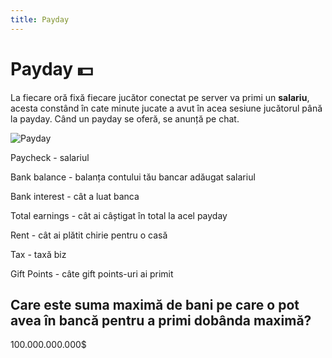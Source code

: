 ```yaml
---
title: Payday
---
```


# Payday 💵
La fiecare oră fixă fiecare jucător conectat pe server va primi un **salariu**, acesta constând în cate minute jucate a avut în acea sesiune jucătorul până la payday. Când un payday se oferă, se anunță pe chat.


![Payday](https://i.imgur.com/laYqllE.png "Payday")

Paycheck - salariul

Bank balance - balanța contului tău bancar adăugat salariul

Bank interest - cât a luat banca

Total earnings - cât ai câștigat în total la acel payday

Rent - cât ai plătit chirie pentru o casă

Tax - taxă biz 

Gift Points - câte gift points-uri ai primit


## Care este suma maximă de bani pe care o pot avea în bancă pentru a primi dobânda maximă?
100.000.000.000$


